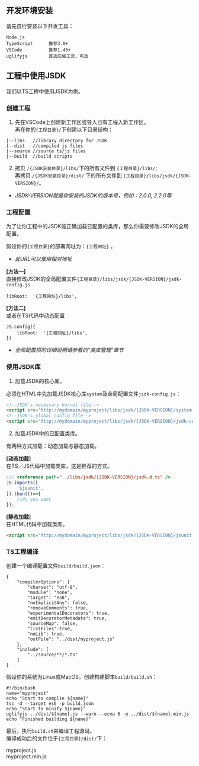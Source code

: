 ## 开发环境安装
请先自行安装以下开发工具：
```
Node.js
TypeScript      推荐3.0+
VSCode          推荐1.45+
uglifyjs        首选压缩工具，可选
```

## 工程中使用JSDK
我们以TS工程中使用JSDK为例。

### 创建工程 
1. 先在VSCode上创建新工作区或导入已有工程入新工作区。<br>
再在你的<code>{工程目录}/</code>下创建以下目录结构：

```
|--libs   //library directory for JSDK
|--dist   //compiled js files
|--source //source ts/js files
|--build  //build scripts
```

2. 拷贝 <code>/{JSDK安装目录}/libs/</code>下的所有文件到 <code>{工程目录}/libs/</code>;<br>
再拷贝 <code>/{JSDK安装目录}/dist/</code> 下的所有文件到 <code>{工程目录}/libs/jsdk/{JSDK-VERSION}/</code>。

* *JSDK-VERSION就是你安装的JSDK的版本号，例如：2.0.0, 2.2.0等*

### 工程配置
为了让你工程中的JSDK能正确加载已配置的类库，那么你需要修改JSDK的全局配置。

假设你的<code>{工程目录}</code>的部署网址为：<code>{工程网址}</code> 。<br>
* *此URL可以使用相对地址*

<b>[方法一]</b><br>
直接修改JSDK的全局配置文件<code>{工程目录}/libs/jsdk/{JSDK-VERSION}/jsdk-config.js</code>
```
libRoot:  '{工程网址}/libs',
```

<b>[方法二]</b><br>
或者在TS代码中动态配置
```
JS.config({
    libRoot:  '{工程网址}/libs',
})
```
* *全局配置项的详细说明请参看的“类库管理”章节*

### 使用JSDK库

1. 加载JSDK的核心库。

必须在HTML中先加载JSDK核心库<code>system</code>及全局配置文件<code>jsdk-config.js</code>：

```html
<!--JSDK's necessary kernel file-->
<script src="http://mydomain/myproject/libs/jsdk/{JSDK-VERSION}/system.min.js"></script>
<!--JSDK's global config file-->
<script src="http://mydomain/myproject/libs/jsdk/{JSDK-VERSION}/jsdk-config.js"></script>
```

2. 加载JSDK中的已配置类库。

有两种方式加载：动态加载与静态加载。

<b>[动态加载]</b><br>
在TS／JS代码中加载类库，这是推荐的方式。
```javascript
/// <reference path="../libs/jsdk/{JSDK-VERSION}/jsdk.d.ts" /> 
JS.imports([
    '$jsunit', 
]).then(()=>{
    //do you want
});
```
<b>[静态加载]</b><br>
在HTML代码中加载类库。
```html
<script src="http://mydomain/myproject/libs/jsdk/{JSDK-VERSION}/jsunit.min.js"></script>
```

### TS工程编译
创建一个编译配置文件<code>build/build.json</code>：
```
{
    "compilerOptions": {
        "charset": "utf-8",
        "module": "none",
        "target": "es6",
        "noImplicitAny": false,
        "removeComments": true,
        "experimentalDecorators": true,
        "emitDecoratorMetadata": true,
        "sourceMap": false,
        "listFiles":true,
        "noLib": true,
        "outFile": "../dist/myproject.js"
    },
    "include": [
        "../source/**/*.ts"
    ]
}
```
假设你的系统为Linux或MacOS，创建构建脚本<code>build/build.sh</code>：
```
#!/bin/bash
name="myproject"
echo "Start to complie ${name}"
tsc -d --target es6 -p build.json
echo "Start to minify ${name}"
uglifyjs ../dist/${name}.js --warn --ecma 6 -o ../dist/${name}.min.js
echo "Finished building ${name}"
```

最后，执行<code>build.sh</code>来编译工程源码。<br>
编译成功后的文件位于<code>{工程目录}/dist/</code>下：
<p class="warn">
myproject.js<br>
myproject.min.js
</p>